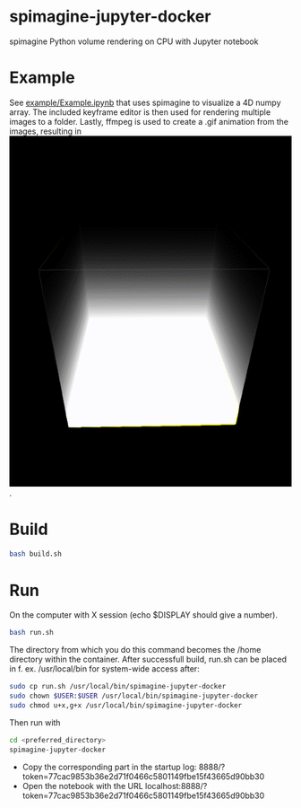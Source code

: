 # spimagine-jupyter-docker
spimagine Python volume rendering on CPU with Jupyter notebook

# Example
See [example/Example.ipynb](https://github.com/ivartz/spimagine-jupyter-docker/tree/master/example/Example.ipynb) that uses spimagine to visualize a 4D numpy array. The included keyframe editor is then used for rendering multiple images to a folder. Lastly, ffmpeg is used to create a .gif animation from the images, resulting in ![](example/rendering.gif "an animation of the dynamic contents of the 4D numpy array (t, z, y, x)").

# Build
```bash
bash build.sh
```

# Run
On the computer with X session (echo $DISPLAY should give a number).
```bash
bash run.sh
```
The directory from which you do this command becomes the /home directory within the container. After successfull build, run.sh can be placed in f. ex. /usr/local/bin for system-wide access after:
```bash
sudo cp run.sh /usr/local/bin/spimagine-jupyter-docker
sudo chown $USER:$USER /usr/local/bin/spimagine-jupyter-docker
sudo chmod u+x,g+x /usr/local/bin/spimagine-jupyter-docker
```
Then run with
```bash
cd <preferred_directory>
spimagine-jupyter-docker
```
- Copy the corresponding part in the startup log: 8888/?token=77cac9853b36e2d71f0466c5801149fbe15f43665d90bb30
- Open the notebook with the URL localhost:8888/?token=77cac9853b36e2d71f0466c5801149fbe15f43665d90bb30

